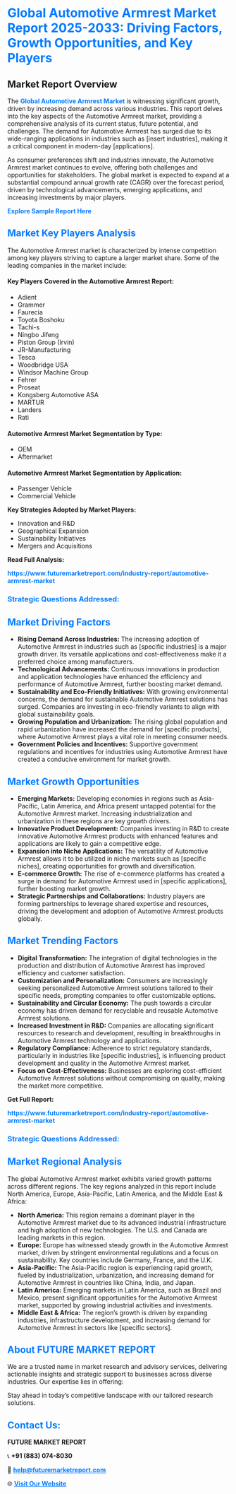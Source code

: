 <h1 style="color: #007BFF;">Global Automotive Armrest Market Report 2025-2033: Driving Factors, Growth Opportunities, and Key Players</h1>

<section id="overview">
<h2>Market Report Overview</h2>
<p>The <a href="https://www.futuremarketreport.com/industry-report/automotive-armrest-market" style="color: #007BFF; text-decoration: none;"><strong>Global Automotive Armrest Market</strong></a> is witnessing significant growth, driven by increasing demand across various industries. This report delves into the key aspects of the Automotive Armrest market, providing a comprehensive analysis of its current status, future potential, and challenges. The demand for Automotive Armrest has surged due to its wide-ranging applications in industries such as [insert industries], making it a critical component in modern-day [applications].</p>
<p>As consumer preferences shift and industries innovate, the Automotive Armrest market continues to evolve, offering both challenges and opportunities for stakeholders. The global market is expected to expand at a substantial compound annual growth rate (CAGR) over the forecast period, driven by technological advancements, emerging applications, and increasing investments by major players.</p>
</section>

<section id="overview">
<p><a href="https://www.futuremarketreport.com/request-sample/reportId=50311" style="color: #007BFF; text-decoration: none;"><strong>Explore Sample Report Here</strong></a></p>
</section>

<section id="key-players">
<h2 style="color: #007BFF;">Market Key Players Analysis</h2>
<p>The Automotive Armrest market is characterized by intense competition among key players striving to capture a larger market share. Some of the leading companies in the market include:</p>
<h4>Key Players Covered in the Automotive Armrest Report:</h4>
<ul><li>Adient</li><li>Grammer</li><li>Faurecia</li><li>Toyota Boshoku</li><li>Tachi-s</li><li>Ningbo Jifeng</li><li>Piston Group (Irvin)</li><li>JR-Manufacturing</li><li>Tesca</li><li>Woodbridge USA</li><li>Windsor Machine Group</li><li>Fehrer</li><li>Proseat</li><li>Kongsberg Automotive ASA</li><li>MARTUR</li><li>Landers</li><li>Rati</li></ul>
<h4>Automotive Armrest Market Segmentation by Type:</h4>
<ul><li>OEM</li><li>Aftermarket</li></ul>

<h4>Automotive Armrest Market Segmentation by Application:</h4>
<ul><li>Passenger Vehicle</li><li>Commercial Vehicle</li></ul>
<p><strong>Key Strategies Adopted by Market Players:</strong></p>
<ul>
<li>Innovation and R&D</li>
<li>Geographical Expansion</li>
<li>Sustainability Initiatives</li>
<li>Mergers and Acquisitions</li>
</ul>
</section>

<section>
<p><strong>Read Full Analysis: </strong></p><a href="https://www.futuremarketreport.com/industry-report/automotive-armrest-market" style="color: #007BFF; text-decoration: none;"><strong>https://www.futuremarketreport.com/industry-report/automotive-armrest-market</strong></a>
<h3 style="color: #007BFF;">Strategic Questions Addressed:</h3>
</section>

<section id="driving-factors">
<h2 style="color: #007BFF;">Market Driving Factors</h2>
<ul>
<li><strong>Rising Demand Across Industries:</strong> The increasing adoption of Automotive Armrest in industries such as [specific industries] is a major growth driver. Its versatile applications and cost-effectiveness make it a preferred choice among manufacturers.</li>
<li><strong>Technological Advancements:</strong> Continuous innovations in production and application technologies have enhanced the efficiency and performance of Automotive Armrest, further boosting market demand.</li>
<li><strong>Sustainability and Eco-Friendly Initiatives:</strong> With growing environmental concerns, the demand for sustainable Automotive Armrest solutions has surged. Companies are investing in eco-friendly variants to align with global sustainability goals.</li>
<li><strong>Growing Population and Urbanization:</strong> The rising global population and rapid urbanization have increased the demand for [specific products], where Automotive Armrest plays a vital role in meeting consumer needs.</li>
<li><strong>Government Policies and Incentives:</strong> Supportive government regulations and incentives for industries using Automotive Armrest have created a conducive environment for market growth.</li>
</ul>
</section>

<section id="growth-opportunities">
<h2 style="color: #007BFF;">Market Growth Opportunities</h2>
<ul>
<li><strong>Emerging Markets:</strong> Developing economies in regions such as Asia-Pacific, Latin America, and Africa present untapped potential for the Automotive Armrest market. Increasing industrialization and urbanization in these regions are key growth drivers.</li>
<li><strong>Innovative Product Development:</strong> Companies investing in R&D to create innovative Automotive Armrest products with enhanced features and applications are likely to gain a competitive edge.</li>
<li><strong>Expansion into Niche Applications:</strong> The versatility of Automotive Armrest allows it to be utilized in niche markets such as [specific niches], creating opportunities for growth and diversification.</li>
<li><strong>E-commerce Growth:</strong> The rise of e-commerce platforms has created a surge in demand for Automotive Armrest used in [specific applications], further boosting market growth.</li>
<li><strong>Strategic Partnerships and Collaborations:</strong> Industry players are forming partnerships to leverage shared expertise and resources, driving the development and adoption of Automotive Armrest products globally.</li>
</ul>
</section>

<section id="trending-factors">
<h2 style="color: #007BFF;">Market Trending Factors</h2>
<ul>
<li><strong>Digital Transformation:</strong> The integration of digital technologies in the production and distribution of Automotive Armrest has improved efficiency and customer satisfaction.</li>
<li><strong>Customization and Personalization:</strong> Consumers are increasingly seeking personalized Automotive Armrest solutions tailored to their specific needs, prompting companies to offer customizable options.</li>
<li><strong>Sustainability and Circular Economy:</strong> The push towards a circular economy has driven demand for recyclable and reusable Automotive Armrest solutions.</li>
<li><strong>Increased Investment in R&D:</strong> Companies are allocating significant resources to research and development, resulting in breakthroughs in Automotive Armrest technology and applications.</li>
<li><strong>Regulatory Compliance:</strong> Adherence to strict regulatory standards, particularly in industries like [specific industries], is influencing product development and quality in the Automotive Armrest market.</li>
<li><strong>Focus on Cost-Effectiveness:</strong> Businesses are exploring cost-efficient Automotive Armrest solutions without compromising on quality, making the market more competitive.</li>
</ul>
</section>

<section>
<p><strong>Get Full Report: </strong></p><a href="https://www.futuremarketreport.com/industry-report/automotive-armrest-market" style="color: #007BFF; text-decoration: none;"><strong>https://www.futuremarketreport.com/industry-report/automotive-armrest-market</strong></a>
<h3 style="color: #007BFF;">Strategic Questions Addressed:</h3>
</section>


<section id="regional-analysis">
<h2 style="color: #007BFF;">Market Regional Analysis</h2>
<p>The global Automotive Armrest market exhibits varied growth patterns across different regions. The key regions analyzed in this report include North America, Europe, Asia-Pacific, Latin America, and the Middle East & Africa:</p>
<ul>
<li><strong>North America:</strong> This region remains a dominant player in the Automotive Armrest market due to its advanced industrial infrastructure and high adoption of new technologies. The U.S. and Canada are leading markets in this region.</li>
<li><strong>Europe:</strong> Europe has witnessed steady growth in the Automotive Armrest market, driven by stringent environmental regulations and a focus on sustainability. Key countries include Germany, France, and the U.K.</li>
<li><strong>Asia-Pacific:</strong> The Asia-Pacific region is experiencing rapid growth, fueled by industrialization, urbanization, and increasing demand for Automotive Armrest in countries like China, India, and Japan.</li>
<li><strong>Latin America:</strong> Emerging markets in Latin America, such as Brazil and Mexico, present significant opportunities for the Automotive Armrest market, supported by growing industrial activities and investments.</li>
<li><strong>Middle East & Africa:</strong> The region’s growth is driven by expanding industries, infrastructure development, and increasing demand for Automotive Armrest in sectors like [specific sectors].</li>
</ul>
</section>

<footer>
<h2 style="color: #007BFF;">About FUTURE MARKET REPORT</h2>
<p>We are a trusted name in market research and advisory services, delivering actionable insights and strategic support to businesses across diverse industries. Our expertise lies in offering:</p>

<p>Stay ahead in today’s competitive landscape with our tailored research solutions.</p>

<h2 style="color: #007BFF;">Contact Us:</h2>
<p><strong>FUTURE MARKET REPORT</strong></p>
<p>📞 <strong>+91 (883) 074-8030</strong></p>
<p>📧 <strong><a href="mailto:help@futuremarketreport.com" style="color: #007BFF;">help@futuremarketreport.com</a></strong></p>
<p>🌐 <strong><a href="https://www.futuremarketreport.com/" style="color: #007BFF;">Visit Our Website</a></strong></p>
</footer>